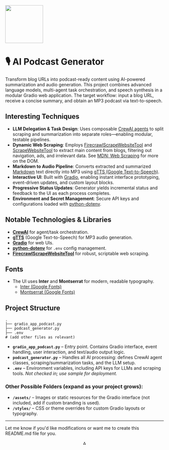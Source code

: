 <img src="https://r2cdn.perplexity.ai/pplx-full-logo-primary-dark%402x.png" class="logo" width="120"/>

# 🎙️ AI Podcast Generator

Transform blog URLs into podcast-ready content using AI-powered summarization and audio generation. This project combines advanced language models, multi-agent task orchestration, and speech synthesis in a modular Gradio web application. The target workflow: input a blog URL, receive a concise summary, and obtain an MP3 podcast via text-to-speech.

## Interesting Techniques

- **LLM Delegation \& Task Design**: Uses composable [CrewAI agents](https://github.com/Shopify/crewai) to split scraping and summarization into separate roles—enabling modular, testable pipelines.
- **Dynamic Web Scraping**: Employs [FirecrawlScrapeWebsiteTool](https://github.com/Firecrawl/Firecrawl) and [ScrapeWebsiteTool](https://github.com/Shopify/crewai-tools) to extract main content from blogs, filtering out navigation, ads, and irrelevant data. See [MDN: Web Scraping](https://developer.mozilla.org/en-US/docs/Web/API/Document_object_model/Using_the_W3C_DOM_API) for more on the DOM.
- **Markdown to Audio Pipeline**: Converts extracted and summarized [Markdown](https://developer.mozilla.org/en-US/docs/Web/Markdown) text directly into MP3 using [gTTS (Google Text-to-Speech)](https://pypi.org/project/gTTS/).
- **Interactive UI**: Built with [Gradio](https://www.gradio.app/), enabling instant interface prototyping, event-driven updates, and custom layout blocks.
- **Progressive Status Updates**: Generator yields incremental status and feedback to the UI as each process completes.
- **Environment and Secret Management**: Secure API keys and configurations loaded with [python-dotenv](https://pypi.org/project/python-dotenv/).


## Notable Technologies \& Libraries

- **[CrewAI](https://github.com/Shopify/crewai)** for agent/task orchestration.
- **[gTTS](https://pypi.org/project/gTTS/)** (Google Text-to-Speech) for MP3 audio generation.
- **[Gradio](https://www.gradio.app/)** for web UIs.
- **[python-dotenv](https://pypi.org/project/python-dotenv/)** for `.env` config management.
- **[FirecrawlScrapeWebsiteTool](https://github.com/Firecrawl/Firecrawl)** for robust, scriptable web scraping.


## Fonts

- The UI uses **Inter** and **Montserrat** for modern, readable typography.
    - [Inter (Google Fonts)](https://fonts.google.com/specimen/Inter)
    - [Montserrat (Google Fonts)](https://fonts.google.com/specimen/Montserrat)


## Project Structure

```
.
├── gradio_app_podcast.py
├── podcast_generator.py
├── .env
# (add other files as relevant)
```

- **`gradio_app_podcast.py`** – Entry point. Contains Gradio interface, event handling, user interaction, and text/audio output logic.
- **`podcast_generator.py`** – Handles all AI processing: defines CrewAI agent classes, scraping/summarization tasks, and the LLM setup.
- **`.env`** – Environment variables, including API keys for LLMs and scraping tools. *Not checked in; use sample for deployment.*


### Other Possible Folders (expand as your project grows):

- **`/assets/`** – Images or static resources for the Gradio interface (not included, add if custom branding is used).
- **`/styles/`** – CSS or theme overrides for custom Gradio layouts or typography.

----

Let me know if you'd like modifications or want me to create this README.md file for you.

<div style="text-align: center">⁂</div>

[^1]: Screenshot-2025-07-19-104039.jpg

[^2]: gradio_app_podcast.py

[^3]: podcast_generator.py

